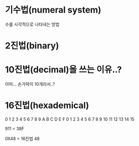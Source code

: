 # 기수법(numeral system)
수를 시각적으로 나타내는 방법

# 2진법(binary)

# 10진법(decimal)을 쓰는 이유..?
아마... 손가락이 10개라서..?

# 16진법(hexademical)
0 1 2 3 4 5 6 7 8 9  A  B  C  D  E  F
0 1 2 3 4 5 6 7 8 9 10 11 12 13 14 15

911 = 38F

0X48 = 16진법 48